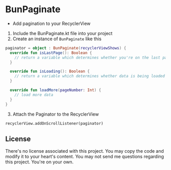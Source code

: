 # BunPaginate

* Add pagination to your RecyclerView

1) Include the BunPaginate.kt file into your project
2) Create an instance of `BunPaginate` like this

```kotlin
paginator = object : BunPaginate(recyclerViewShows) {
  override fun isLastPage(): Boolean {
    // return a variable which determines whether you're on the last page
  }

  override fun isLoading(): Boolean {
    // return a variable which determines whether data is being loaded
  }

  override fun loadMore(pageNumber: Int) {
    // load more data
  }
}
```

3) Attach the Paginator to the RecyclerView

```
recyclerView.addOnScrollListener(paginator)
```

## License

There's no license associated with this project. You may copy the code and modify it to your heart's content. You may not send me questions regarding this project. You're on your own.
